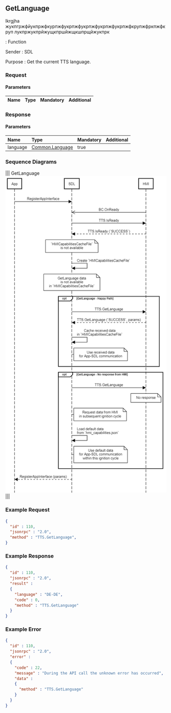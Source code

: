 ## GetLanguage

lkrgjha жукпгржфйукпржфкурпжфукрпжфукрпжфукрпжфукрпжфкрупжфркпжфкруп
лукпржукпрйжущкпршйжщкшпрщйжукпрк


: Function

Sender
: SDL

Purpose
: Get the current TTS language.

### Request

#### Parameters

|Name|Type|Mandatory|Additional|
|:---|:---|:--------|:---------|

### Response

#### Parameters

|Name|Type|Mandatory|Additional|
|:---|:---|:--------|:---------|
|language|[Common.Language](../../common/enums/index.md#language)|true||

### Sequence Diagrams
|||
GetLanguage
![GetLanguage](./assets/GetLanguage.png)
|||

### Example Request

```json
{
  "id" : 110,
  "jsonrpc" : "2.0",
  "method" : "TTS.GetLanguage",
}
```
### Example Response

```json
{
  "id" : 110,
  "jsonrpc" : "2.0",
  "result" :
  {
    "language" : "DE-DE",
    "code" : 0,
    "method" : "TTS.GetLanguage"
  }
}
```

### Example Error

```json
{
  "id" : 110,
  "jsonrpc" : "2.0",
  "error" :
  {
    "code" : 22,
    "message" : "During the API call the unknown error has occurred",
    "data" :
    {
      "method" : "TTS.GetLanguage"
    }
  }
}
```
